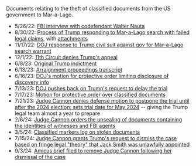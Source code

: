 Documents relating to the theft of classified documents from the US government to Mar-a-Lago.

* 5/26/22: [FBI interview with codefendant Walter Nauta](https://github.com/doctorparadox/historical-texts/blob/master/trump-indictments/classified-documents/doc-448-1-nauta-transcript.pdf)
* 8/30/22: [Process of Trump responding to Mar-a-Lago search with failed legal claims](https://github.com/doctorparadox/historical-texts/blob/master/trump-indictments/classified-documents/08302022-govuscourtsflsd618763480_1.pdf), with [attachments](https://github.com/doctorparadox/historical-texts/blob/master/trump-indictments/classified-documents/08302022-attachments.pdf)
* 11/17/22: [DOJ response to Trump civil suit against gov for Mar-a-Lago search warrant](https://github.com/doctorparadox/historical-texts/blob/master/trump-indictments/classified-documents/221117-doj-reply-brief.pdf)
* 12/1/22: [11th Circuit denies Trump's appeal](https://github.com/doctorparadox/historical-texts/blob/master/trump-indictments/classified-documents/22-13005-2022-12-01.pdf)
* 6/8/23: [Original Trump indictment](https://github.com/doctorparadox/historical-texts/blob/master/trump-indictments/classified-documents/US-v-Trump-Nauta.pdf)
* 6/13/23: [Arraignment proceedings transcript](https://github.com/doctorparadox/historical-texts/blob/master/trump-indictments/classified-documents/usa-v-trump-and-nauta-transcript.pdf)
* 6/16/23: [DOJ's motion for protective order limiting disclosure of discovery info](https://github.com/doctorparadox/historical-texts/blob/master/trump-indictments/classified-documents/protective-order.pdf)
* 7/13/23: [DOJ pushes back on Trump's request to delay the trial](https://github.com/doctorparadox/historical-texts/blob/master/trump-indictments/classified-documents/76-usa-response.pdf)
* 7/17/23: [Motion for protective order over classified documents](https://github.com/doctorparadox/historical-texts/blob/master/trump-indictments/classified-documents/motion-for-protective-order.pdf)
* 7/21/23: [Judge Cannon denies defense motion to postpone the trial until after the 2024 election; sets trial date for May 2024](https://github.com/doctorparadox/historical-texts/blob/master/trump-indictments/classified-documents/may-trial-date-govuscourtsflsd648653830.pdf) -- giving the Trump legal team almost a year to prepare
* 2/6/24: [Judge Cannon orders the unsealing of documents containing the identities of witnesses and FBI agents](https://github.com/doctorparadox/historical-texts/blob/master/trump-indictments/classified-documents/govuscourtsflsd6486532830_1.pdf)
* 3/5/24: [Classified markers log on stolen documents](https://github.com/doctorparadox/historical-texts/blob/master/trump-indictments/classified-documents/gov.uscourts.flsd.648652.612.14.pdf)
* 7/15/24: [Judge Cannon grants Trump's request to dismiss the case based on fringe legal "theory" that Jack Smith was unlawfully appointed](https://github.com/doctorparadox/historical-texts/blob/master/trump-indictments/classified-documents/dismissal-govuscourtsflsd6486526720_2.pdf)
* 9/3/24: [Amicus brief filed to remove Judge Cannon following her dismissal of the case](https://github.com/doctorparadox/historical-texts/blob/master/trump-indictments/classified-documents/25-1-2024-09-03-attachment-1-crew.pdf)
